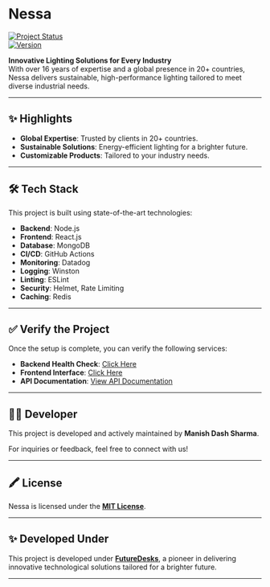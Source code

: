 # Nessa  
[![Project Status](https://img.shields.io/badge/status-active-brightgreen)](#)  
[![Version](https://img.shields.io/badge/version-1.0.0-blue)](#)  

**Innovative Lighting Solutions for Every Industry**  
With over 16 years of expertise and a global presence in 20+ countries, Nessa delivers sustainable, high-performance lighting tailored to meet diverse industrial needs.  

---

## ✨ Highlights  

- **Global Expertise**: Trusted by clients in 20+ countries.  
- **Sustainable Solutions**: Energy-efficient lighting for a brighter future.  
- **Customizable Products**: Tailored to your industry needs.  

---

## 🛠️ Tech Stack  

This project is built using state-of-the-art technologies:  

- **Backend**: Node.js  
- **Frontend**: React.js  
- **Database**: MongoDB  
- **CI/CD**: GitHub Actions  
- **Monitoring**: Datadog  
- **Logging**: Winston  
- **Linting**: ESLint  
- **Security**: Helmet, Rate Limiting  
- **Caching**: Redis  

---

## ✅ Verify the Project  

Once the setup is complete, you can verify the following services:  

- **Backend Health Check**: [Click Here](http://localhost:5000/api/v1/health)  
- **Frontend Interface**: [Click Here](http://localhost:5173)  
- **API Documentation**: [View API Documentation](https://documenter.getpostman.com/view/26372308/2sAYBd6nFr)  

---

## 👩‍💻 Developer  

This project is developed and actively maintained by **Manish Dash Sharma**.  

For inquiries or feedback, feel free to connect with us!  

---

## 🖍️ License  

Nessa is licensed under the **[MIT License](https://github.com/manishdashsharma/nessa/blob/main/LICENSE)**.  

---

## ✨ Developed Under  

This project is developed under **[FutureDesks](https://futuredesks.in/)**, a pioneer in delivering innovative technological solutions tailored for a brighter future.  

---